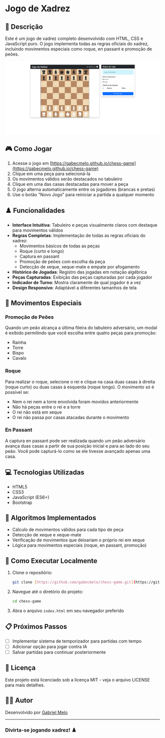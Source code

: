 # Jogo de Xadrez

## 📝 Descrição

Este é um jogo de xadrez completo desenvolvido com HTML, CSS e JavaScript puro. O jogo implementa todas as regras oficiais do xadrez, incluindo movimentos especiais como roque, en passant e promoção de peões.

![Jogo de Xadrez](chess-image.png)

## 🎮 Como Jogar

1. Acesse o jogo em [https://gabecmelo.github.io/chess-game](https://gabecmelo.github.io/chess-game)
2. Clique em uma peça para selecioná-la
3. Os movimentos válidos serão destacados no tabuleiro
4. Clique em uma das casas destacadas para mover a peça
5. O jogo alterna automaticamente entre os jogadores (brancas e pretas)
6. Use o botão "Novo Jogo" para reiniciar a partida a qualquer momento

## ♟️ Funcionalidades

- **Interface Intuitiva**: Tabuleiro e peças visualmente claros com destaque para movimentos válidos
- **Regras Completas**: Implementação de todas as regras oficiais do xadrez:
  - Movimentos básicos de todas as peças
  - Roque (curto e longo)
  - Captura en passant
  - Promoção de peões com escolha da peça
  - Detecção de xeque, xeque-mate e empate por afogamento
- **Histórico de Jogadas**: Registro das jogadas em notação algébrica
- **Peças Capturadas**: Exibição das peças capturadas por cada jogador
- **Indicador de Turno**: Mostra claramente de qual jogador é a vez
- **Design Responsivo**: Adaptável a diferentes tamanhos de tela

## 🔄 Movimentos Especiais

### Promoção de Peões
Quando um peão alcança a última fileira do tabuleiro adversário, um modal é exibido permitindo que você escolha entre quatro peças para promoção:
- Rainha
- Torre
- Bispo
- Cavalo

### Roque
Para realizar o roque, selecione o rei e clique na casa duas casas à direita (roque curto) ou duas casas à esquerda (roque longo). O movimento só é possível se:
- Nem o rei nem a torre envolvida foram movidos anteriormente
- Não há peças entre o rei e a torre
- O rei não está em xeque
- O rei não passa por casas atacadas durante o movimento

### En Passant
A captura en passant pode ser realizada quando um peão adversário avança duas casas a partir de sua posição inicial e para ao lado do seu peão. Você pode capturá-lo como se ele tivesse avançado apenas uma casa.

## 💻 Tecnologias Utilizadas

- HTML5
- CSS3
- JavaScript (ES6+)
- Bootstrap

## 🧠 Algoritmos Implementados

- Cálculo de movimentos válidos para cada tipo de peça
- Detecção de xeque e xeque-mate
- Verificação de movimentos que deixariam o próprio rei em xeque
- Lógica para movimentos especiais (roque, en passant, promoção)

## 🚀 Como Executar Localmente

1. Clone o repositório:
    ```bash
    git clone [https://github.com/gabecmelo/chess-game.git](https://github.com/ gabecmelo/chess-game.git)
2. Navegue até o diretório do projeto:
    ```bash
    cd chess-game
3. Abra o arquivo `index.html` em seu navegador preferido

## 📋 Próximos Passos

- [ ] Implementar sistema de temporizador para partidas com tempo
- [ ] Adicionar opção para jogar contra IA
- [ ] Salvar partidas para continuar posteriormente

## 📄 Licença

Este projeto está licenciado sob a licença MIT - veja o arquivo LICENSE para mais detalhes.

## 👨‍💻 Autor

Desenvolvido por [Gabriel Melo](https://github.com/gabecmelo)

---

### Divirta-se jogando xadrez! ♟️